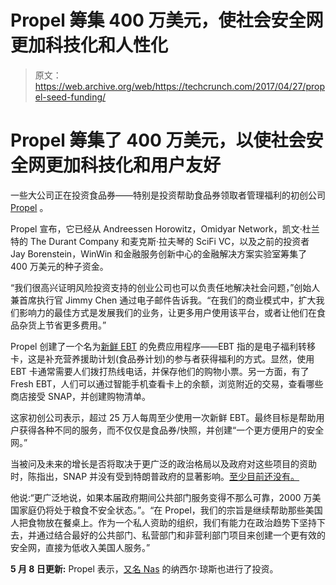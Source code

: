 # Propel 筹集 400 万美元，使社会安全网更加科技化和人性化 

> 原文：<https://web.archive.org/web/https://techcrunch.com/2017/04/27/propel-seed-funding/>

# Propel 筹集了 400 万美元，以使社会安全网更加科技化和用户友好

一些大公司正在投资食品券——特别是投资帮助食品券领取者管理福利的初创公司 [Propel](https://web.archive.org/web/20221006200235/http://www.joinpropel.com/) 。

Propel 宣布，它已经从 Andreessen Horowitz，Omidyar Network，凯文·杜兰特的 The Durant Company 和麦克斯·拉夫琴的 SciFi VC，以及之前的投资者 Jay Borenstein，WinWin 和金融服务创新中心的金融解决方案实验室筹集了 400 万美元的种子资金。

“我们很高兴证明风险投资支持的创业公司也可以负责任地解决社会问题，”创始人兼首席执行官 Jimmy Chen 通过电子邮件告诉我。“在我们的商业模式中，扩大我们影响力的最佳方式是发展我们的业务，让更多用户使用该平台，或者让他们在食品杂货上节省更多费用。”

Propel 创建了一个名为[新鲜 EBT](https://web.archive.org/web/20221006200235/http://www.freshebt.com/) 的免费应用程序——EBT 指的是电子福利转移卡，这是补充营养援助计划(食品券计划)的参与者获得福利的方式。显然，使用 EBT 卡通常需要人们拨打热线电话，并保存他们的购物小票。另一方面，有了 Fresh EBT，人们可以通过智能手机查看卡上的余额，浏览附近的交易，查看哪些商店接受 SNAP，并创建购物清单。

这家初创公司表示，超过 25 万人每周至少使用一次新鲜 EBT。最终目标是帮助用户获得各种不同的服务，而不仅仅是食品券/快照，并创建“一个更方便用户的安全网。”

当被问及未来的增长是否将取决于更广泛的政治格局以及政府对这些项目的资助时，陈指出，SNAP 并没有受到特朗普政府的显著影响。[至少目前还没有。](https://web.archive.org/web/20221006200235/https://www.washingtonpost.com/news/wonk/wp/2017/02/03/trumps-draft-plan-to-cut-off-food-stamps-for-immigrants-could-cause-some-u-s-citizens-to-go-hungry/?utm_term=.befdeefbd123)

他说:“更广泛地说，如果本届政府期间公共部门服务变得不那么可靠，2000 万美国家庭仍将处于粮食不安全状态。”。“在 Propel，我们的宗旨是继续帮助那些美国人把食物放在餐桌上。作为一个私人资助的组织，我们有能力在政治趋势下坚持下去，并通过结合最好的公共部门、私营部门和非营利部门项目来创建一个更有效的安全网，直接为低收入美国人服务。”

**5 月 8 日更新:** Propel 表示，[又名 Nas](https://web.archive.org/web/20221006200235/https://www.crunchbase.com/person/nasir-bin-olu-dara-jones#/entity) 的纳西尔·琼斯也进行了投资。